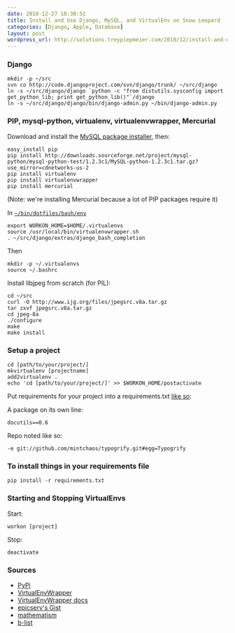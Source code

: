 ```yaml
---
date: 2010-12-27 18:30:51
title: Install and Use Django, MySQL, and VirtualEnv on Snow Leopard
categories: [Django, Apple, Database]
layout: post
wordpress_url: http://solutions.treypiepmeier.com/2010/12/install-and-use-django-mysql-and-virtualenv-on-snow-leopard/
---
```

### Django

	mkdir -p ~/src
	svn co http://code.djangoproject.com/svn/django/trunk/ ~/src/django
	ln -s ~/src/django/django `python -c "from distutils.sysconfig import get_python_lib; print get_python_lib()"`/django
	ln -s ~/src/django/django/bin/django-admin.py ~/bin/django-admin.py

### PIP, mysql-python, virtualenv, virtualenvwrapper, Mercurial

Download and install the [MySQL package installer](http://dev.mysql.com/downloads/mysql/), then:

	easy_install pip
	pip install http://downloads.sourceforge.net/project/mysql-python/mysql-python-test/1.2.3c1/MySQL-python-1.2.3c1.tar.gz?use_mirror=cdnetworks-us-2
	pip install virtualenv
	pip install virtualenvwrapper
	pip install mercurial
	
(Note: we're installing Mercurial because a lot of PIP packages require it)

In [`~/bin/dotfiles/bash/env`](https://github.com/trey/dotfiles/blob/master/bash/env)

	export WORKON_HOME=$HOME/.virtualenvs
	source /usr/local/bin/virtualenvwrapper.sh
	. ~/src/django/extras/django_bash_completion

Then

	mkdir -p ~/.virtualenvs
	source ~/.bashrc

Install libjpeg from scratch (for PIL):

	cd ~/src
	curl -O http://www.ijg.org/files/jpegsrc.v8a.tar.gz
	tar zxvf jpegsrc.v8a.tar.gz
	cd jpeg-8a
	./configure
	make
	make install

### Setup a project

	cd [path/to/your/project/]
	mkvirtualenv [projectname]
	add2virtualenv .
	echo 'cd [path/to/your/project/]' >> $WORKON_HOME/postactivate

Put requirements for your project into a requirements.txt [like so](http://gist.github.com/322455):

A package on its own line:

	docutils==0.6

Repo noted like so:

	-e git://github.com/mintchaos/typogrify.git#egg=Typogrify

### To install things in your requirements file

	pip install -r requirements.txt

### Starting and Stopping VirtualEnvs

Start:

	workon [project]

Stop:

	deactivate

### Sources

- [PyPi](http://pypi.python.org/pypi/virtualenv)
- [VirtualEnvWrapper](http://www.doughellmann.com/projects/virtualenvwrapper/)
- [VirtualEnvWrapper docs](http://www.doughellmann.com/docs/virtualenvwrapper/)
- [epicserv's Gist](https://gist.github.com/311159)
- [mathematism](http://mathematism.com/2009/07/30/presentation-pip-and-virtualenv/)
- [b-list](http://www.b-list.org/weblog/2008/dec/15/pip/)
